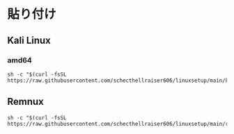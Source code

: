 # 貼り付け
## Kali Linux
### amd64
```
sh -c "$(curl -fsSL https://raw.githubusercontent.com/schecthellraiser606/linuxsetup/main/kali_set.sh)"
```

## Remnux
```
sh -c "$(curl -fsSL https://raw.githubusercontent.com/schecthellraiser606/linuxsetup/main/remnux_set.sh)"
```